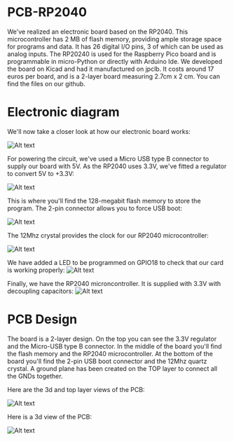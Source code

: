 # PCB-RP2040



We've realized an electronic board based on the RP2040.
This microcontroller has 2 MB of flash memory, providing ample storage space for programs and data. It has 26 digital I/O pins, 3 of which can be used as analog inputs.
The RP20240 is used for the Raspberry Pico board and is programmable in micro-Python or directly with Arduino Ide.
We developed the board on Kicad and had it manufactured on jpclb. It costs around 17 euros per board, and is a 2-layer board measuring 2.7cm x 2 cm. You can find the files on our github.


<h1> Electronic diagram</h1>
We'll now take a closer look at how our electronic board works: 

![Alt text](picture/arduino1?raw=true "PCB in 3D view")

For powering the circuit, we've used a Micro USB type B connector to supply our board with 5V. As the RP2040 uses 3.3V, we've fitted a regulator to convert 5V to +3.3V: 

![Alt text](picture/arduino2?raw=true "PCB in 3D view")

This is where you'll find the 128-megabit flash memory to store the program. The 2-pin connector allows you to force USB boot:

![Alt text](picture/arduino3?raw=true "PCB in 3D view")

The 12Mhz crystal provides the clock for our RP2040 microcontroller:

![Alt text](picture/arduino4?raw=true "PCB in 3D view")


We have added a LED to be programmed on GPIO18 to check that our card is working properly: 
![Alt text](picture/arduino5?raw=true "PCB in 3D view")

Finally, we have the RP2040 microncontroller. It is supplied with 3.3V with decoupling capacitors:
![Alt text](picture/arduino6?raw=true "PCB in 3D view")


<h1>PCB Design</h1>


The board is a 2-layer design. On the top you can see the 3.3V regulator and the Micro-USB type B connector.
In the middle of the board you'll find the flash memory and the RP2040 microcontroller.
At the bottom of the board you'll find the 2-pin USB boot connector and the 12Mhz quartz crystal.
A ground plane has been created on the TOP layer to connect all the GNDs together.

Here are the 3d and top layer views of the PCB:

![Alt text](picture/arduino7?raw=true "PCB in 3D view")

Here is a 3d view of the PCB:

![Alt text](picture/arduino8?raw=true "PCB in 3D view")



